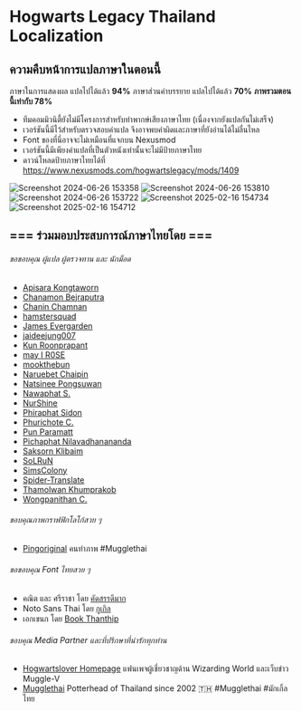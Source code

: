 # Hogwarts Legacy Thailand Localization

## ความคืบหน้าการแปลภาษาในตอนนี้

ภาษาในการแสดงผล แปลไปได้แล้ว **94%**
ภาษาส่วนคำบรรยาย แปลไปได้แล้ว **70%**
**ภาพรวมตอนนี้เท่ากับ 78%**

- ทีมคอมมิวนิตี้ยังไม่มีโครงการสำหรับทำพากษ์เสียงภาษาไทย (เนื่องจากยังแปลกันไม่เสร็จ)
- เวอร์ชันนี้มีไว้สำหรับตรวจสอบคำแปล จึงอาจพบคำผิดและภาษาที่ยังอ่านได้ไม่ลื่นไหล
- Font ของที่นี่อาจจะไม่เหมือนที่แจกบน Nexusmod
- เวอร์ชันนี้มีเพียงคำแปลที่เป็นตัวหนังเท่านั้นจะไม่มีป้ายภาษาไทย
- ดาวน์โหลดป้ายภาษาไทยได้ที่ https://www.nexusmods.com/hogwartslegacy/mods/1409

![Screenshot 2024-06-26 153358](https://github.com/Nasz/Hogwarts-Legacy-Thai-Localization-Mod/assets/384751/ef1a54da-61bc-48cf-97cc-e3d14383c448)
![Screenshot 2024-06-26 153810](https://github.com/Nasz/Hogwarts-Legacy-Thai-Localization-Mod/assets/384751/de0fd8b2-c22d-4af6-bb8a-476d18411aea)
![Screenshot 2024-06-26 153722](https://github.com/Nasz/Hogwarts-Legacy-Thai-Localization-Mod/assets/384751/01c1dd48-0d3a-4224-9343-6d76c3e87794)
![Screenshot 2025-02-16 154734](https://github.com/user-attachments/assets/952141fb-a8c3-4201-81bf-510cc43fb695)
![Screenshot 2025-02-16 154712](https://github.com/user-attachments/assets/dde32439-27e7-43d6-b762-debd311730fd)


## === ร่วมมอบประสบการณ์ภาษาไทยโดย ===

###### ขอขอบคุณ ผู้แปล ผู้ตรวจทาน และ นักม็อด
+ [Apisara Kongtaworn](https://www.facebook.com/Apisara.k43)
+ [Chanamon Bejraputra](https://www.facebook.com/jan.chanamon)
+ [Chanin Chamnan](https://www.facebook.com/chinznz.chamnan/)
+ [hamstersquad](https://www.facebook.com/onehamstersquad/)
+ [James Evergarden](https://www.facebook.com/profile.php?id=100003894496976)
+ [jaideejung007](https://discuzthai.com/)
+ [Kun Roonprapant](#)
+ [may I R0SE](https://instagram.com/mamukyy?igshid=NDk5N2NlZjQ=)
+ [mookthebun](https://www.twitch.tv/mookthebun)
+ [Naruebet Chaipin](https://www.facebook.com/naruebet)
+ [Natsinee Pongsuwan](https://www.facebook.com/nam.pongsuwan/)
+ [Nawaphat S.](#)
+ [NurShine](#)
+ [Phiraphat Sidon](https://www.facebook.com/phiraphats/)
+ [Phurichote C.](#)
+ [Pun Paramatt](#)
+ [Pichaphat Nilavadhanananda](https://www.facebook.com/oilfromnowherex)
+ [Saksorn Klibaim](https://www.facebook.com/saksorn.glibaim)
+ [SoLRuN](https://www.facebook.com/profile.php?id=100009724057464)
+ [SimsColony](https://www.facebook.com/SimsColony)
+ [Spider-Translate](https://www.facebook.com/SpiderTranslate)
+ [Thamolwan Khumprakob](https://www.facebook.com/jobjab.khumprakob)
+ [Wongpanithan C.](https://instagram.com/niitanc?igshid=NzAzN2Q1NTE=)

###### ขอบคุณภาพกราฟฟิกโลโก้สวย ๆ
+ [Pingoriginal](https://www.facebook.com/pingpongoriginal) คนทำภาพ #Mugglethai

###### ขอขอบคุณ Font ไทยสวย ๆ
+ คณิต และ ศรีราชา โดย [คัดสรรดีมาก](https://www.cadsondemak.com/)
+ Noto Sans Thai โดย [กูเกิล](https://fonts.google.com/noto)
+ เอกเขนก โดย [Book Thanthip](https://www.facebook.com/BookThanthip)

###### ขอบคุณ Media Partner และที่ปรึกษาที่น่ารักทุกท่าน
+ [Hogwartslover Homepage](https://www.facebook.com/hogwartsloverhomepage)
  แฟนเพจผู้เชี่ยวชาญด้าน Wizarding World และเว็บข่าว Muggle-V
+ [Mugglethai](https://www.facebook.com/mugglethai.mt)
  Potterhead of Thailand since 2002 🇹🇭 #Mugglethai #มักเกิ้ลไทย
